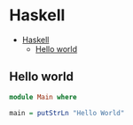 # Haskell

<!--ts-->
* [Haskell](hasekll.md#haskell)
   * [Hello world](hasekll.md#hello-world)

<!-- Added by: runner, at: Wed Aug 18 08:23:49 UTC 2021 -->

<!--te-->

## Hello world
```haskell
module Main where

main = putStrLn "Hello World"
```
